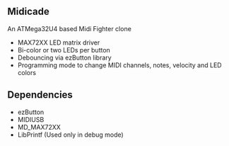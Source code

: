 Midicade
--------

An ATMega32U4 based Midi Fighter clone

* MAX72XX LED matrix driver
* Bi-color or two LEDs per button
* Debouncing via ezButton library
* Programming mode to change MIDI channels, notes, velocity and LED colors

Dependencies
------------

* ezButton
* MIDIUSB
* MD_MAX72XX
* LibPrintf (Used only in debug mode)